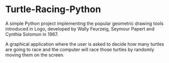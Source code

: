 # Turtle-Racing-Python

A simple Python project implementing the popular geometric drawing tools introduced in Logo, developed by Wally Feurzeig, Seymour Papert and Cynthia Solomon in 1967.

A graphical application where the user is asked to decide how many turtles are going to race and the computer will race those turtles by randomly moving them on the screen.
